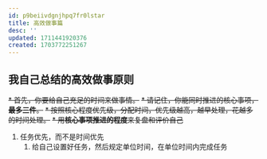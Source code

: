 ```yaml
---
id: p9beiivdgnjhpq7fr0lstar
title: 高效做事篇
desc: ''
updated: 1711441920376
created: 1703772251267
---
```


## 我自己总结的高效做事原则

~~* 首先，你要给自己充足的时间来做事情。~~
~~* 请记住，你能同时推进的核心事项，**最多三件**。~~
~~* 按照核心程度优先级，分配时间，优先级越高，越早处理，花越多的时间处理。~~
~~* 用**核心事项推进的程度**来复盘和评价自己~~

1. 任务优先，而不是时间优先
   1. 给自己设置好任务，然后规定单位时间，在单位时间内完成任务
